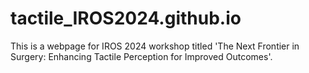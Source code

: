 # tactile_IROS2024.github.io
This is a webpage for IROS 2024 workshop titled 'The Next Frontier in Surgery: Enhancing Tactile Perception for Improved Outcomes'.
